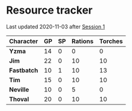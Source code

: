 # Resource tracker

Last updated 2020-11-03 after
[Session 1](https://github.com/assimilate-dev/frostmaiden/blob/main/act1/session_notes/s01_2020-11-02.md)

| Character     | GP  | SP  | Rations | Torches |
| ------------- | --- | --- | ------- | ------- |
| **Yzma**      | 14  | 0   | 0       | 0       |
| **Jim**       | 22  | 0   | 10      | 10      |
| **Fastbatch** | 10  | 1   | 10      | 13      |
| **Tim**       | 15  | 0   | 10      | 10      |
| **Neville**   | 10  | 0   | 5       | 0       |
| **Thoval**    | 20  | 0   | 10      | 10      |